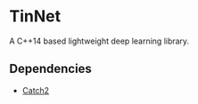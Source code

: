 # TinNet
A C++14 based lightweight deep learning library.

## Dependencies
- [Catch2](https://github.com/catchorg/Catch2)
